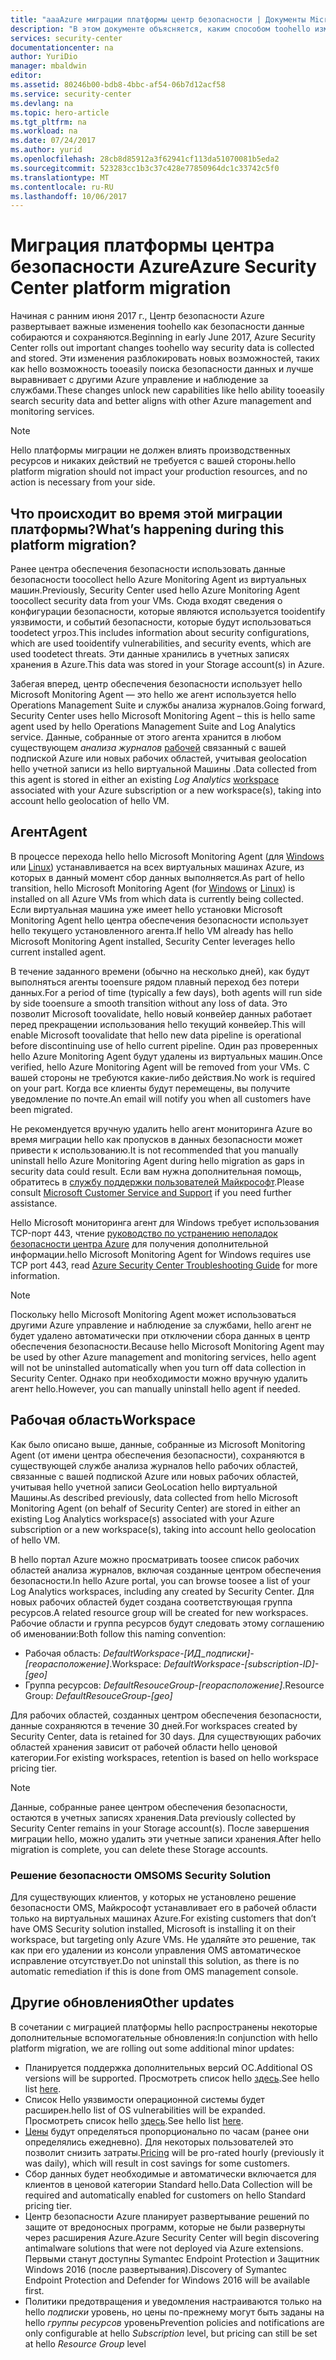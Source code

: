 ```yaml
---
title: "aaaAzure миграции платформы центр безопасности | Документы Microsoft"
description: "В этом документе объясняется, каким способом toohello изменения данных центра безопасности Azure собираются."
services: security-center
documentationcenter: na
author: YuriDio
manager: mbaldwin
editor: 
ms.assetid: 80246b00-bdb8-4bbc-af54-06b7d12acf58
ms.service: security-center
ms.devlang: na
ms.topic: hero-article
ms.tgt_pltfrm: na
ms.workload: na
ms.date: 07/24/2017
ms.author: yurid
ms.openlocfilehash: 28cb8d85912a3f62941cf113da51070081b5eda2
ms.sourcegitcommit: 523283cc1b3c37c428e77850964dc1c33742c5f0
ms.translationtype: MT
ms.contentlocale: ru-RU
ms.lasthandoff: 10/06/2017
---
```

# <a name="azure-security-center-platform-migration"></a><span data-ttu-id="a4b64-103">Миграция платформы центра безопасности Azure</span><span class="sxs-lookup"><span data-stu-id="a4b64-103">Azure Security Center platform migration</span></span>

<span data-ttu-id="a4b64-104">Начиная с ранним июня 2017 г., Центр безопасности Azure развертывает важные изменения toohello как безопасности данные собираются и сохраняются.</span><span class="sxs-lookup"><span data-stu-id="a4b64-104">Beginning in early June 2017, Azure Security Center rolls out important changes toohello way security data is collected and stored.</span></span>  <span data-ttu-id="a4b64-105">Эти изменения разблокировать новых возможностей, таких как hello возможность tooeasily поиска безопасности данных и лучше выравнивает с другими Azure управление и наблюдение за службами.</span><span class="sxs-lookup"><span data-stu-id="a4b64-105">These changes unlock new capabilities like hello ability tooeasily search security data and better aligns with other Azure management and monitoring services.</span></span>

> [!NOTE]
> <span data-ttu-id="a4b64-106">Hello платформы миграции не должен влиять производственных ресурсов и никаких действий не требуется с вашей стороны.</span><span class="sxs-lookup"><span data-stu-id="a4b64-106">hello platform migration should not impact your production resources, and no action is necessary from your side.</span></span>


## <a name="whats-happening-during-this-platform-migration"></a><span data-ttu-id="a4b64-107">Что происходит во время этой миграции платформы?</span><span class="sxs-lookup"><span data-stu-id="a4b64-107">What’s happening during this platform migration?</span></span>

<span data-ttu-id="a4b64-108">Ранее центра обеспечения безопасности использовать данные безопасности toocollect hello Azure Monitoring Agent из виртуальных машин.</span><span class="sxs-lookup"><span data-stu-id="a4b64-108">Previously, Security Center used hello Azure Monitoring Agent toocollect security data from your VMs.</span></span> <span data-ttu-id="a4b64-109">Сюда входят сведения о конфигурации безопасности, которые являются используется tooidentify уязвимости, и событий безопасности, которые будут использоваться toodetect угроз.</span><span class="sxs-lookup"><span data-stu-id="a4b64-109">This includes information about security configurations, which are used tooidentify vulnerabilities, and security events, which are used toodetect threats.</span></span> <span data-ttu-id="a4b64-110">Эти данные хранились в учетных записях хранения в Azure.</span><span class="sxs-lookup"><span data-stu-id="a4b64-110">This data was stored in your Storage account(s) in Azure.</span></span>

<span data-ttu-id="a4b64-111">Забегая вперед, центр обеспечения безопасности использует hello Microsoft Monitoring Agent — это hello же агент используется hello Operations Management Suite и службы анализа журналов.</span><span class="sxs-lookup"><span data-stu-id="a4b64-111">Going forward, Security Center uses hello Microsoft Monitoring Agent – this is hello same agent used by hello Operations Management Suite and Log Analytics service.</span></span> <span data-ttu-id="a4b64-112">Данные, собранные от этого агента хранится в любом существующем *анализа журналов* [рабочей](../log-analytics/log-analytics-manage-access.md) связанный с вашей подпиской Azure или новых рабочих областей, учитывая geolocation hello учетной записи из hello виртуальной Машины .</span><span class="sxs-lookup"><span data-stu-id="a4b64-112">Data collected from this agent is stored in either an existing *Log Analytics* [workspace](../log-analytics/log-analytics-manage-access.md) associated with your Azure subscription or a new workspace(s), taking into account hello geolocation of hello VM.</span></span>

## <a name="agent"></a><span data-ttu-id="a4b64-113">Агент</span><span class="sxs-lookup"><span data-stu-id="a4b64-113">Agent</span></span>

<span data-ttu-id="a4b64-114">В процессе перехода hello hello Microsoft Monitoring Agent (для [Windows](../log-analytics/log-analytics-windows-agents.md) или [Linux](../log-analytics/log-analytics-linux-agents.md)) устанавливается на всех виртуальных машинах Azure, из которых в данный момент сбор данных выполняется.</span><span class="sxs-lookup"><span data-stu-id="a4b64-114">As part of hello transition, hello Microsoft Monitoring Agent (for [Windows](../log-analytics/log-analytics-windows-agents.md) or [Linux](../log-analytics/log-analytics-linux-agents.md)) is installed on all Azure VMs from which data is currently being collected.</span></span>  <span data-ttu-id="a4b64-115">Если виртуальная машина уже имеет hello установки Microsoft Monitoring Agent hello центра обеспечения безопасности использует hello текущего установленного агента.</span><span class="sxs-lookup"><span data-stu-id="a4b64-115">If hello VM already has hello Microsoft Monitoring Agent installed, Security Center leverages hello current installed agent.</span></span>

<span data-ttu-id="a4b64-116">В течение заданного времени (обычно на несколько дней), как будут выполняться агенты tooensure рядом плавный переход без потери данных.</span><span class="sxs-lookup"><span data-stu-id="a4b64-116">For a period of time (typically a few days), both agents will run side by side tooensure a smooth transition without any loss of data.</span></span> <span data-ttu-id="a4b64-117">Это позволит Microsoft toovalidate, hello новый конвейер данных работает перед прекращении использования hello текущий конвейер.</span><span class="sxs-lookup"><span data-stu-id="a4b64-117">This will enable Microsoft toovalidate that hello new data pipeline is operational before discontinuing use of hello current pipeline.</span></span> <span data-ttu-id="a4b64-118">Один раз проверенных hello Azure Monitoring Agent будут удалены из виртуальных машин.</span><span class="sxs-lookup"><span data-stu-id="a4b64-118">Once verified, hello Azure Monitoring Agent will be removed from your VMs.</span></span> <span data-ttu-id="a4b64-119">С вашей стороны не требуются какие-либо действия.</span><span class="sxs-lookup"><span data-stu-id="a4b64-119">No work is required on your part.</span></span> <span data-ttu-id="a4b64-120">Когда все клиенты будут перемещены, вы получите уведомление по почте.</span><span class="sxs-lookup"><span data-stu-id="a4b64-120">An email will notify you when all customers have been migrated.</span></span>
 
<span data-ttu-id="a4b64-121">Не рекомендуется вручную удалить hello агент мониторинга Azure во время миграции hello как пропусков в данных безопасности может привести к использованию.</span><span class="sxs-lookup"><span data-stu-id="a4b64-121">It is not recommended that you manually uninstall hello Azure Monitoring Agent during hello migration as gaps in security data could result.</span></span> <span data-ttu-id="a4b64-122">Если вам нужна дополнительная помощь, обратитесь в [службу поддержки пользователей Майкрософт](https://support.microsoft.com/contactus/).</span><span class="sxs-lookup"><span data-stu-id="a4b64-122">Please consult [Microsoft Customer Service and Support](https://support.microsoft.com/contactus/) if you need further assistance.</span></span> 

<span data-ttu-id="a4b64-123">Hello Microsoft мониторинга агент для Windows требует использования TCP-порт 443, чтение [руководство по устранению неполадок безопасности центра Azure](security-center-troubleshooting-guide.md) для получения дополнительной информации.</span><span class="sxs-lookup"><span data-stu-id="a4b64-123">hello Microsoft Monitoring Agent for Windows requires use TCP port 443, read [Azure Security Center Troubleshooting Guide](security-center-troubleshooting-guide.md) for more information.</span></span>


> [!NOTE] 
> <span data-ttu-id="a4b64-124">Поскольку hello Microsoft Monitoring Agent может использоваться другими Azure управление и наблюдение за службами, hello агент не будет удалено автоматически при отключении сбора данных в центр обеспечения безопасности.</span><span class="sxs-lookup"><span data-stu-id="a4b64-124">Because hello Microsoft Monitoring Agent may be used by other Azure management and monitoring services, hello agent will not be uninstalled automatically when you turn off data collection in Security Center.</span></span> <span data-ttu-id="a4b64-125">Однако при необходимости можно вручную удалить агент hello.</span><span class="sxs-lookup"><span data-stu-id="a4b64-125">However, you can manually uninstall hello agent if needed.</span></span>

## <a name="workspace"></a><span data-ttu-id="a4b64-126">Рабочая область</span><span class="sxs-lookup"><span data-stu-id="a4b64-126">Workspace</span></span>

<span data-ttu-id="a4b64-127">Как было описано выше, данные, собранные из Microsoft Monitoring Agent (от имени центра обеспечения безопасности), сохраняются в существующей службе анализа журналов hello рабочих областей, связанные с вашей подпиской Azure или новых рабочих областей, учитывая hello учетной записи GeoLocation hello виртуальной Машины.</span><span class="sxs-lookup"><span data-stu-id="a4b64-127">As described previously, data collected from hello Microsoft Monitoring Agent (on behalf of Security Center) are stored in either an existing Log Analytics workspace(s) associated with your Azure subscription or a new workspace(s), taking into account hello geolocation of hello VM.</span></span>

<span data-ttu-id="a4b64-128">В hello портал Azure можно просматривать toosee список рабочих областей анализа журналов, включая созданные центром обеспечения безопасности.</span><span class="sxs-lookup"><span data-stu-id="a4b64-128">In hello Azure portal, you can browse toosee a list of your Log Analytics workspaces, including any created by Security Center.</span></span> <span data-ttu-id="a4b64-129">Для новых рабочих областей будет создана соответствующая группа ресурсов.</span><span class="sxs-lookup"><span data-stu-id="a4b64-129">A related resource group will be created for new workspaces.</span></span> <span data-ttu-id="a4b64-130">Рабочие области и группа ресурсов будут следовать этому соглашению об именовании:</span><span class="sxs-lookup"><span data-stu-id="a4b64-130">Both follow this naming convention:</span></span>

- <span data-ttu-id="a4b64-131">Рабочая область: *DefaultWorkspace-[ИД_подписки]-[георасположение]*.</span><span class="sxs-lookup"><span data-stu-id="a4b64-131">Workspace: *DefaultWorkspace-[subscription-ID]-[geo]*</span></span>
- <span data-ttu-id="a4b64-132">Группа ресурсов: *DefaultResouceGroup-[георасположение]*.</span><span class="sxs-lookup"><span data-stu-id="a4b64-132">Resource Group: *DefaultResouceGroup-[geo]*</span></span> 
 
<span data-ttu-id="a4b64-133">Для рабочих областей, созданных центром обеспечения безопасности, данные сохраняются в течение 30 дней.</span><span class="sxs-lookup"><span data-stu-id="a4b64-133">For workspaces created by Security Center, data is retained for 30 days.</span></span> <span data-ttu-id="a4b64-134">Для существующих рабочих областей хранения зависит от рабочей области hello ценовой категории.</span><span class="sxs-lookup"><span data-stu-id="a4b64-134">For existing workspaces, retention is based on hello workspace pricing tier.</span></span>

> [!NOTE]
> <span data-ttu-id="a4b64-135">Данные, собранные ранее центром обеспечения безопасности, остаются в учетных записях хранения.</span><span class="sxs-lookup"><span data-stu-id="a4b64-135">Data previously collected by Security Center remains in your Storage account(s).</span></span> <span data-ttu-id="a4b64-136">После завершения миграции hello, можно удалить эти учетные записи хранения.</span><span class="sxs-lookup"><span data-stu-id="a4b64-136">After hello migration is complete, you can delete these Storage accounts.</span></span>

### <a name="oms-security-solution"></a><span data-ttu-id="a4b64-137">Решение безопасности OMS</span><span class="sxs-lookup"><span data-stu-id="a4b64-137">OMS Security Solution</span></span> 

<span data-ttu-id="a4b64-138">Для существующих клиентов, у которых не установлено решение безопасности OMS, Майкрософт устанавливает его в рабочей области только на виртуальных машинах Azure.</span><span class="sxs-lookup"><span data-stu-id="a4b64-138">For existing customers that don’t have OMS Security solution installed, Microsoft is installing it on their workspace, but targeting only Azure VMs.</span></span> <span data-ttu-id="a4b64-139">Не удаляйте это решение, так как при его удалении из консоли управления OMS автоматическое исправление отсутствует.</span><span class="sxs-lookup"><span data-stu-id="a4b64-139">Do not uninstall this solution, as there is no automatic remediation if this is done from OMS management console.</span></span>


## <a name="other-updates"></a><span data-ttu-id="a4b64-140">Другие обновления</span><span class="sxs-lookup"><span data-stu-id="a4b64-140">Other updates</span></span>

<span data-ttu-id="a4b64-141">В сочетании с миграцией платформы hello распространены некоторые дополнительные вспомогательные обновления:</span><span class="sxs-lookup"><span data-stu-id="a4b64-141">In conjunction with hello platform migration, we are rolling out some additional minor updates:</span></span>

- <span data-ttu-id="a4b64-142">Планируется поддержка дополнительных версий ОС.</span><span class="sxs-lookup"><span data-stu-id="a4b64-142">Additional OS versions will be supported.</span></span> <span data-ttu-id="a4b64-143">Просмотреть список hello [здесь](security-center-faq.md#virtual-machines).</span><span class="sxs-lookup"><span data-stu-id="a4b64-143">See hello list [here](security-center-faq.md#virtual-machines).</span></span>
- <span data-ttu-id="a4b64-144">Список Hello уязвимости операционной системы будет расширен.</span><span class="sxs-lookup"><span data-stu-id="a4b64-144">hello list of OS vulnerabilities will be expanded.</span></span> <span data-ttu-id="a4b64-145">Просмотреть список hello [здесь](https://gallery.technet.microsoft.com/Azure-Security-Center-a789e335).</span><span class="sxs-lookup"><span data-stu-id="a4b64-145">See hello list [here](https://gallery.technet.microsoft.com/Azure-Security-Center-a789e335).</span></span>
- <span data-ttu-id="a4b64-146">[Цены](https://azure.microsoft.com/pricing/details/security-center/) будут определяться пропорционально по часам (ранее они определялись ежедневно). Для некоторых пользователей это позволит снизить затраты.</span><span class="sxs-lookup"><span data-stu-id="a4b64-146">[Pricing](https://azure.microsoft.com/pricing/details/security-center/) will be pro-rated hourly (previously it was daily), which will result in cost savings for some customers.</span></span>
- <span data-ttu-id="a4b64-147">Сбор данных будет необходимые и автоматически включается для клиентов в ценовой категории Standard hello.</span><span class="sxs-lookup"><span data-stu-id="a4b64-147">Data Collection will be required and automatically enabled for customers on hello Standard pricing tier.</span></span>
- <span data-ttu-id="a4b64-148">Центр безопасности Azure планирует развертывание решений по защите от вредоносных программ, которые не были развернуты через расширения Azure.</span><span class="sxs-lookup"><span data-stu-id="a4b64-148">Azure Security Center will begin discovering antimalware solutions that were not deployed via Azure extensions.</span></span> <span data-ttu-id="a4b64-149">Первыми станут доступны Symantec Endpoint Protection и Защитник Windows 2016 (после развертывания).</span><span class="sxs-lookup"><span data-stu-id="a4b64-149">Discovery of Symantec Endpoint Protection and Defender for Windows 2016 will be available first.</span></span>
- <span data-ttu-id="a4b64-150">Политики предотвращения и уведомления настраиваются только на hello *подписки* уровень, но цены по-прежнему могут быть заданы на hello *группы ресурсов* уровень</span><span class="sxs-lookup"><span data-stu-id="a4b64-150">Prevention policies and notifications are only configurable at hello *Subscription* level, but pricing can still be set at hello *Resource Group* level</span></span>

